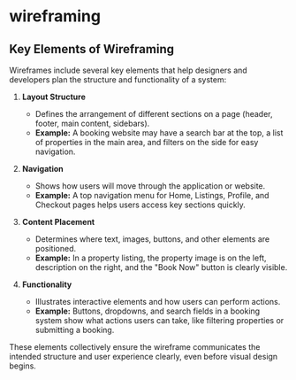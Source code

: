 # wireframing
## Key Elements of Wireframing

Wireframes include several key elements that help designers and developers plan the structure and functionality of a system:

1. **Layout Structure**  
   - Defines the arrangement of different sections on a page (header, footer, main content, sidebars).  
   - **Example:** A booking website may have a search bar at the top, a list of properties in the main area, and filters on the side for easy navigation.

2. **Navigation**  
   - Shows how users will move through the application or website.  
   - **Example:** A top navigation menu for Home, Listings, Profile, and Checkout pages helps users access key sections quickly.

3. **Content Placement**  
   - Determines where text, images, buttons, and other elements are positioned.  
   - **Example:** In a property listing, the property image is on the left, description on the right, and the "Book Now" button is clearly visible.

4. **Functionality**  
   - Illustrates interactive elements and how users can perform actions.  
   - **Example:** Buttons, dropdowns, and search fields in a booking system show what actions users can take, like filtering properties or submitting a booking.

These elements collectively ensure the wireframe communicates the intended structure and user experience clearly, even before visual design begins.
